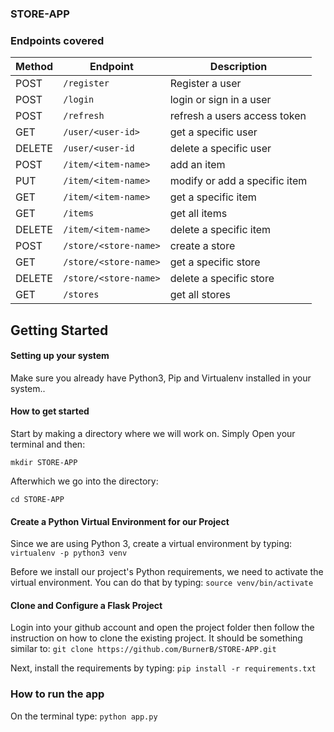 ### STORE-APP

### Endpoints covered
| Method        | Endpoint                 | Description|
| ------------- | --------------------------|------------|
| POST           |`/register`   |Register a user|
| POST           | `/login`   |login or sign in a user|
| POST          | `/refresh`    |refresh a users access token |
| GET          | `/user/<user-id>`     |get a specific user|
| DELETE          | `/user/<user-id`|delete a specific user|
| POST          | `/item/<item-name>`       |add an item|
| PUT         | `/item/<item-name>` |modify or add a specific item|
| GET | `/item/<item-name>`|get a specific item|
| GET  |`/items` |get all items|
| DELETE          | `/item/<item-name>`|delete a specific item|
| POST          | `/store/<store-name>`       |create a store|
| GET        | `/store/<store-name>` |get a specific store|
| DELETE | `/store/<store-name>`|delete a specific store|
| GET  |`/stores` |get all stores|

## Getting Started
#### Setting up your system

Make sure you already have Python3, Pip and Virtualenv installed in your system..
#### How to get started
Start by making a directory where we will work on. Simply Open your terminal and then:

`mkdir STORE-APP`

Afterwhich we go into the directory:

`cd STORE-APP`

#### Create a Python Virtual Environment for our Project
Since we are using Python 3, create a virtual environment by typing:
`virtualenv -p python3 venv`

Before we install our project's Python requirements, we need to activate the virtual environment. You can do that by typing:
`source venv/bin/activate`

#### Clone and Configure a Flask Project
Login into your github account and open the project folder then follow the instruction on how to clone the existing project. It should be something similar to:
`git clone https://github.com/BurnerB/STORE-APP.git`

Next, install the requirements by typing:
`pip install -r requirements.txt`

### How to run the app
On the terminal type:
`python app.py`
